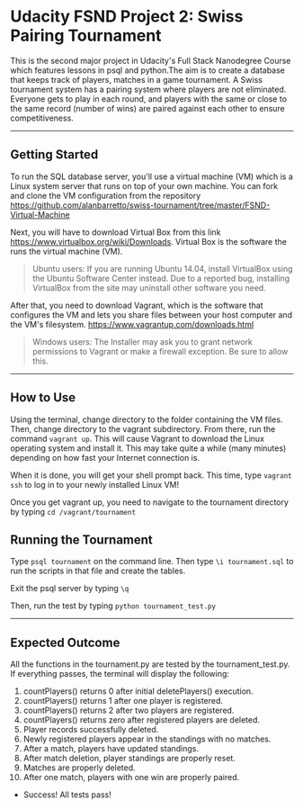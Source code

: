 # Udacity FSND Project 2: Swiss Pairing Tournament

This is the second major project in Udacity's Full Stack Nanodegree Course which features lessons in psql and python.The aim is to create a database that keeps track of players, matches in a game tournament. A Swiss tournament system has a pairing system where players are not eliminated.  Everyone gets to play in each round, and players with the same or close to the same record (number of wins) are paired against each other to ensure competitiveness. 

---

## Getting Started

To run the SQL database server, you'll use a virtual machine (VM) which is a Linux system server that runs on top of your own machine. You can fork and clone the VM configuration from the repository <https://github.com/alanbarretto/swiss-tournament/tree/master/FSND-Virtual-Machine>

Next, you will have to download Virtual Box from this link <https://www.virtualbox.org/wiki/Downloads>.  Virtual Box is the software the runs the virtual machine (VM). 

> Ubuntu users: If you are running Ubuntu 14.04, install VirtualBox using the 
> Ubuntu Software Center instead. Due to a reported bug, installing VirtualBox from the 
> site may uninstall other software you need.

After that, you need to download Vagrant, which is the software that configures the VM and lets you share files between your host computer and the VM's filesystem. <https://www.vagrantup.com/downloads.html> 

> Windows users: The Installer may ask you to grant network permissions to Vagrant 
> or make a firewall exception. Be sure to allow this.

---

## How to Use

Using the terminal, change directory to the folder containing the VM files.  Then, change directory to the vagrant subdirectory.  From there, run the command `vagrant up`.  This will cause Vagrant to download the Linux operating system and install it. This may take quite a while (many minutes) depending on how fast your Internet connection is.

When it is done, you will get your shell prompt back.  This time, type `vagrant ssh` to log in to your newly installed Linux VM!

Once you get vagrant up, you need to navigate to the tournament directory by typing `cd /vagrant/tournament`

## Running the Tournament

Type `psql tournament` on the command line.  Then type `\i tournament.sql` to run the scripts in that file and create the tables.  

Exit the psql server by typing `\q`

Then, run the test by typing `python tournament_test.py`

---


## Expected Outcome

All the functions in the tournament.py are tested by the tournament_test.py.  If everything passes, the terminal will display the following:

1. countPlayers() returns 0 after initial deletePlayers() execution.
2. countPlayers() returns 1 after one player is registered.
3. countPlayers() returns 2 after two players are registered.
4. countPlayers() returns zero after registered players are deleted.
5. Player records successfully deleted.
6. Newly registered players appear in the standings with no matches.
7. After a match, players have updated standings.
8. After match deletion, player standings are properly reset.
9. Matches are properly deleted.
10. After one match, players with one win are properly paired.

- Success! All tests pass!